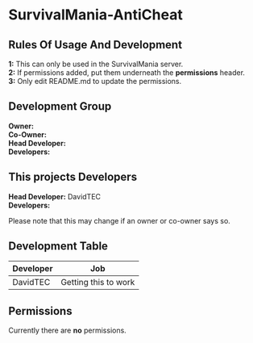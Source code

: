 # SurvivalMania-AntiCheat

## Rules Of Usage And Development
**1:** This can only be used in the SurvivalMania server.  
**2:** If permissions added, put them underneath the **permissions** header.  
**3:** Only edit README.md to update the permissions.  

## Development Group
**Owner:**  
**Co-Owner:**  
**Head Developer:**  
**Developers:**  

## This projects Developers
**Head Developer:** DavidTEC  
**Developers:**  

Please note that this may change if an owner or co-owner says so.  

## Development Table
| Developer     | Job                  |
| ------------- |:--------------------:|
| DavidTEC      | Getting this to work |

## Permissions
Currently there are **no** permissions.  
